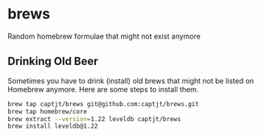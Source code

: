# brews
Random homebrew formulae that might not exist anymore 

## Drinking Old Beer

Sometimes you have to drink (install) old brews that might not be listed on Homebrew anymore. Here are some steps to install them.

```sh
brew tap captjt/brews git@github.com:captjt/brews.git
brew tap homebrew/core
brew extract --version=1.22 leveldb captjt/brews
brew install leveldb@1.22
```
